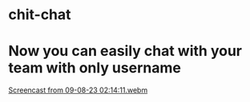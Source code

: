 

# chit-chat

# Now you can easily chat with your team with only username



[Screencast from 09-08-23 02:14:11.webm](https://github.com/Bek-Shoyatbekov/chit-chat1.0/assets/92543629/c20341b4-ba2c-41d0-9aa8-5c88ce5f0db9)
